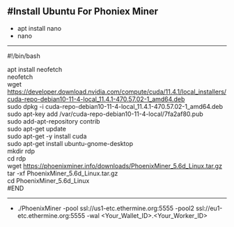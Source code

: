 #Install Ubuntu For Phoniex Miner
------
- apt install nano
- nano
------
#!/bin/bash

apt install neofetch  
neofetch  
wget https://developer.download.nvidia.com/compute/cuda/11.4.1/local_installers/cuda-repo-debian10-11-4-local_11.4.1-470.57.02-1_amd64.deb  
sudo dpkg -i cuda-repo-debian10-11-4-local_11.4.1-470.57.02-1_amd64.deb  
sudo apt-key add /var/cuda-repo-debian10-11-4-local/7fa2af80.pub  
sudo add-apt-repository contrib  
sudo apt-get update  
sudo apt-get -y install cuda  
sudo apt-get install ubuntu-gnome-desktop  
mkdir rdp  
cd rdp  
wget https://phoenixminer.info/downloads/PhoenixMiner_5.6d_Linux.tar.gz  
tar -xf PhoenixMiner_5.6d_Linux.tar.gz  
cd PhoenixMiner_5.6d_Linux  
#END

-----
- ./PhoenixMiner -pool ssl://us1-etc.ethermine.org:5555 -pool2 ssl://eu1-etc.ethermine.org:5555 -wal <Your_Wallet_ID>.<Your_Worker_ID>  

